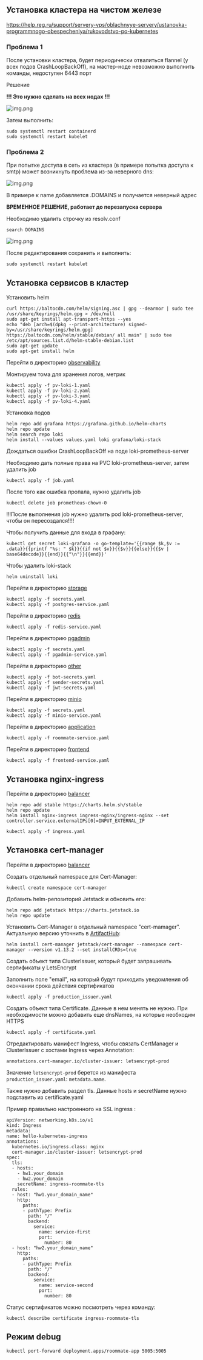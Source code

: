## Установка кластера на чистом железе

https://help.reg.ru/support/servery-vps/oblachnyye-servery/ustanovka-programmnogo-obespecheniya/rukovodstvo-po-kubernetes

### Проблема 1

После установки кластера, будет периодически отвалиться flannel (у всех подов CrashLoopBackOff), 
на мастер-ноде невозможно выполнить команды, недоступен 6443 порт

Решение

**!!! Это нужно сделать на всех нодах !!!**

![img.png](readme-png/img-1.png)

Затем выполнить:

```
sudo systemctl restart containerd
sudo systemctl restart kubelet
```

### Проблема 2

При попытке доступа в сеть из кластера (в примере попытка доступа к smtp) может возникнуть проблема из-за неверного dns:

![img.png](readme-png/img-2.png)

В примере к name добавляется .DOMAINS и получается неверный адрес

**ВРЕМЕННОЕ РЕШЕНИЕ, работает до перезапуска сервера**

Необходимо удалить строчку из resolv.conf

```
search DOMAINS
```

![img.png](readme-png/img-3.png)

После редактирования сохранить и выполнить:

```
sudo systemctl restart kubelet
```

## Установка сервисов в кластер

Установить helm

```
curl https://baltocdn.com/helm/signing.asc | gpg --dearmor | sudo tee /usr/share/keyrings/helm.gpg > /dev/null
sudo apt-get install apt-transport-https --yes
echo "deb [arch=$(dpkg --print-architecture) signed-by=/usr/share/keyrings/helm.gpg] https://baltocdn.com/helm/stable/debian/ all main" | sudo tee /etc/apt/sources.list.d/helm-stable-debian.list
sudo apt-get update
sudo apt-get install helm
```

Перейти в директорию [observability](observability)

Монтируем тома для хранения логов, метрик

```
kubectl apply -f pv-loki-1.yaml
kubectl apply -f pv-loki-2.yaml
kubectl apply -f pv-loki-3.yaml
kubectl apply -f pv-loki-4.yaml
```

Установка подов

```
helm repo add grafana https://grafana.github.io/helm-charts
helm repo update
helm search repo loki
helm install --values values.yaml loki grafana/loki-stack
```

Дождаться ошибки CrashLoopBackOff на поде loki-prometheus-server

Необходимо дать полные права на PVC loki-prometheus-server, затем удалить job

```
kubectl apply -f job.yaml
```

После того как ошибка пропала, нужно удалить job

```
kubectl delete job prometheus-chown-0
```

!!!После выполнения job нужно удалить pod loki-prometheus-server, чтобы он пересоздался!!!!

Чтобы получить данные для входа в графану:

```
kubectl get secret loki-grafana -o go-template='{{range $k,$v := .data}}{{printf "%s: " $k}}{{if not $v}}{{$v}}{{else}}{{$v | base64decode}}{{end}}{{"\n"}}{{end}}'
```

Чтобы удалить loki-stack

```
helm uninstall loki
```

Перейти в директорию [storage](storage)

```
kubectl apply -f secrets.yaml
kubectl apply -f postgres-service.yaml
```

Перейти в директорию [redis](redis)

```
kubectl apply -f redis-service.yaml
```

Перейти в директорию [pgadmin](pgadmin)

```
kubectl apply -f secrets.yaml
kubectl apply -f pgadmin-service.yaml
```

Перейти в директорию [other](other)

```
kubectl apply -f bot-secrets.yaml
kubectl apply -f sender-secrets.yaml
kubectl apply -f jwt-secrets.yaml
```

Перейти в директорию [minio](minio)

```
kubectl apply -f secrets.yaml
kubectl apply -f minio-service.yaml
```

Перейти в директорию [application](application)

```
kubectl apply -f roommate-service.yaml
```

Перейти в директорию [frontend](frontend)

```
kubectl apply -f frontend-service.yaml
```

## Установка nginx-ingress

Перейти в директорию [balancer](balancer)

```
helm repo add stable https://charts.helm.sh/stable
helm repo update
helm install nginx-ingress ingress-nginx/ingress-nginx --set controller.service.externalIPs[0]=INPUT_EXTERNAL_IP

kubectl apply -f ingress.yaml
```

## Установка cert-manager

Перейти в директорию [balancer](balancer)

Создать отдельный namespace для Cert-Manager:

```
kubectl create namespace cert-manager
```

Добавить helm-репозиторий Jetstack и обновить его:
```
helm repo add jetstack https://charts.jetstack.io
helm repo update
```


Установить Cert-Manager в отдельный namespace "cert-mamager". Актуальную версию уточнить в [ArtifactHub](https://artifacthub.io/packages/helm/cert-manager/cert-manager):

```
helm install cert-manager jetstack/cert-manager --namespace cert-manager --version v1.13.2 --set installCRDs=true
```


Создать объект типа ClusterIssuer, который будет запрашивать сертификаты у LetsEncrypt

Заполнить поле "email", на который будут приходить уведомления об окончании срока действия сертификатов

```
kubectl apply -f production_issuer.yaml
```

Создать объект типа Certificate. Данные в нем менять не нужно. 
При необходимости можно добавить еще dnsNames, на которые необходим HTTPS

```
kubectl apply -f certificate.yaml
```


Отредактировать манифест Ingress, чтобы связать CertManager и ClusterIssuer 
с хостами Ingress через Annotation: 

`annotations.cert-manager.io/cluster-issuer: letsencrypt-prod`

Значение `letsencrypt-prod` берется из манифеста `production_issuer.yaml`: `metadata.name`.  

Также нужно добавить раздел tls. Данные hosts и secretName нужно подставить из certificate.yaml

Пример правильно настроенного на SSL ingress :
```
apiVersion: networking.k8s.io/v1
kind: Ingress
metadata:
name: hello-kubernetes-ingress
annotations:
  kubernetes.io/ingress.class: nginx
  cert-manager.io/cluster-issuer: letsencrypt-prod
spec:
  tls:
  - hosts:
    - hw1.your_domain
    - hw2.your_domain
    secretName: ingress-roommate-tls
  rules:
  - host: "hw1.your_domain_name"
    http:
      paths:
      - pathType: Prefix
        path: "/"
        backend:
          service:
            name: service-first
            port:
              number: 80
  - host: "hw2.your_domain_name"
    http:
      paths:
      - pathType: Prefix
        path: "/"
        backend:
          service:
            name: service-second
            port:
              number: 80
```



Статус сертификатов можно посмотреть через команду:

`kubectl describe certificate ingress-roommate-tls`


## Режим debug

```
kubectl port-forward deployment.apps/roommate-app 5005:5005
```